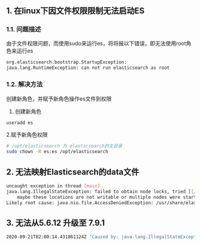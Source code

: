 #

## 1. 在linux下因文件权限限制无法启动ES

### 1.1. 问题描述

由于文件权限问题，而使用sudo来运行es，将将报以下错误，即无法使用root角色来运行es

```bash
org.elasticsearch.bootstrap.StartupException:
java.lang.RuntimeException: can not run elasticsearch as root

```

### 1.2. 解决方法

创建新角色，并赋予新角色操作es文件到权限

1. 创建新角色

```bash
useradd es
```

2.赋予新角色权限

```bash
# /opt/elasticsearch 为 elasticsearch的主目录
sudo chown -R es:es /opt/elasticsearch
```

## 2. 无法映射Elasticsearch的data文件

```bash
uncaught exception in thread [main]
java.lang.IllegalStateException: failed to obtain node locks, tried [[/usr/share/elasticsearch/data]] with lock id [0]; 
    maybe these locations are not writable or multiple nodes were started without increasing [node.max_local_storage_nodes] (was [1])?
Likely root cause: java.nio.file.AccessDeniedException: /usr/share/elasticsearch/data/nodes/0/node.lock
```

## 3. 无法从5.6.12 升级至 7.9.1

```bash
2020-09-21T02:00:14.431861124Z "Caused by: java.lang.IllegalStateException: The index [[.kibana/EDK_WpUDQ2CWtjVHTzJ2KQ]] was created with version [5.6.12] but the minimum compatible version is [6.0.0-beta1]. It should be re-indexed in Elasticsearch 6.x before upgrading to 7.9.1.",
```

[](https://www.elastic.co/guide/en/elasticsearch/reference/current/setup-upgrade.html)